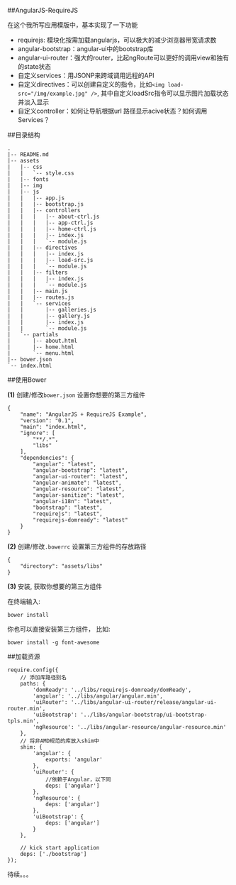 ##AngularJS-RequireJS

在这个我所写应用模版中，基本实现了一下功能

 - requirejs: 模块化按需加载angularjs，可以极大的减少浏览器带宽请求数
 - angular-bootstrap：angular-ui中的bootstrap库
 - angular-ui-router：强大的router，比起ngRoute可以更好的调用view和独有的state状态
 - 自定义services：用JSONP来跨域调用远程的API
 - 自定义directives：可以创建自定义的指令，比如```<img load-src="/img/example.jpg" />```, 其中自定义loadSrc指令可以显示图片加载状态并淡入显示
 - 自定义controller：如何让导航根据url 路径显示acive状态？如何调用Services？

##目录结构

```
.
|-- README.md
|-- assets
|   |-- css
|   |   `-- style.css
|   |-- fonts
|   |-- img
|   |-- js
|   |   |-- app.js
|   |   |-- bootstrap.js
|   |   |-- controllers
|   |   |   |-- about-ctrl.js
|   |   |   |-- app-ctrl.js
|   |   |   |-- home-ctrl.js
|   |   |   |-- index.js
|   |   |   `-- module.js
|   |   |-- directives
|   |   |   |-- index.js
|   |   |   |-- load-src.js
|   |   |   `-- module.js
|   |   |-- filters
|   |   |   |-- index.js
|   |   |   `-- module.js
|   |   |-- main.js
|   |   |-- routes.js
|   |   `-- services
|   |       |-- galleries.js
|   |       |-- gallery.js
|   |       |-- index.js
|   |       `-- module.js
|   `-- partials
|       |-- about.html
|       |-- home.html
|       `-- menu.html
|-- bower.json
`-- index.html
```

##使用Bower

**(1)** 创建/修改```bower.json``` 设置你想要的第三方组件

```
{
    "name": "AngularJS + RequireJS Example",
    "version": "0.1",
    "main": "index.html",
    "ignore": [
        "**/.*",
        "libs"
    ],
    "dependencies": {
        "angular": "latest",
        "angular-bootstrap": "latest",
        "angular-ui-router": "latest",
        "angular-animate": "latest",
        "angular-resource": "latest",
        "angular-sanitize": "latest",
        "angular-i18n": "latest",
        "bootstrap": "latest",
        "requirejs": "latest",
        "requirejs-domready": "latest"
    }
}
```


**(2)** 创建/修改```.bowerrc``` 设置第三方组件的存放路径

```
{
    "directory": "assets/libs"
}
```
**(3)** 安装, 获取你想要的第三方组件

在终端输入:

```bower install```

你也可以直接安装第三方组件， 比如:

```bower install -g font-awesome```

##加载资源

```
require.config({
    // 添加库路径别名
    paths: {
        'domReady': '../libs/requirejs-domready/domReady',
        'angular': '../libs/angular/angular.min',
        'uiRouter': '../libs/angular-ui-router/release/angular-ui-router.min',
        'uiBootstrap': '../libs/angular-bootstrap/ui-bootstrap-tpls.min',
        'ngResource': '../libs/angular-resource/angular-resource.min'
    },
    // 将非AMD规范的库放入shim中
    shim: {
        'angular': {
            exports: 'angular'
        },
        'uiRouter': {
            //依赖于Angular，以下同
            deps: ['angular']
        },
        'ngResource': {
            deps: ['angular']
        },
        'uiBootstrap': {
            deps: ['angular']
        }
    },

    // kick start application
    deps: ['./bootstrap']
});
```

待续。。。